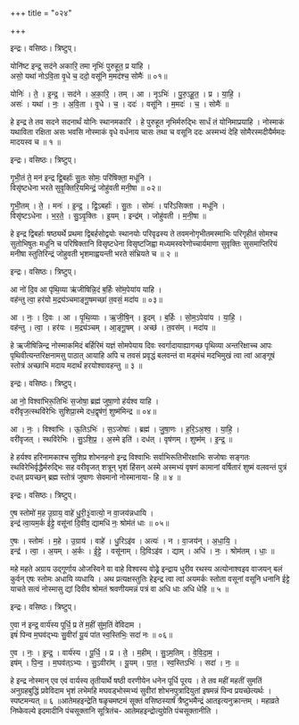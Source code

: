 +++
title = "०२४"

+++


इन्द्रः। वसिष्ठः। त्रिष्टुप्।

योनि॑ष्ट इन्द्र॒ सद॑ने अकारि॒ तमा नृभिः॑ पुरुहूत॒ प्र या॑हि ।  
असो॒ यथा॑ नोऽवि॒ता वृ॒धे च॒ ददो॒ वसू॑नि म॒मद॑श्च॒ सोमैः॑ ॥ ०१॥

योनिः॑ । ते॒ । इ॒न्द्र॒ । सद॑ने । अ॒का॒रि॒ । तम् । आ । नृऽभिः॑ । पु॒रु॒ऽहू॒त॒ । प्र । या॒हि॒ ।  
असः॑ । यथा॑ । नः॒ । अ॒वि॒ता । वृ॒धे । च॒ । ददः॑ । वसू॑नि । म॒मदः॑ । च॒ । सोमैः॑ ॥

हे इन्द्र ते तव सदने सदनार्थं योनिः स्थानमकारि । हे पुरुहूत नृभिर्मरुद्भिः सार्धं तं योनिमाप्रयाहि । नोस्माकं यथाविता रक्षिता असः भवसि नोस्माकं वृधे वर्धनाय चासः तथा च वसूनि ददः अस्मभ्यं देहि सोमैरस्मदीयैर्ममदः मादयस्व च ॥ १ ॥

इन्द्रः। वसिष्ठः। त्रिष्टुप्।

गृ॒भी॒तं ते॒ मन॑ इन्द्र द्वि॒बर्हाः॑ सु॒तः सोमः॒ परि॑षिक्ता॒ मधू॑नि ।  
विसृ॑ष्टधेना भरते सुवृ॒क्तिरि॒यमिन्द्रं॒ जोहु॑वती मनी॒षा ॥ ०२॥

गृ॒भी॒तम् । ते॒ । मनः॑ । इ॒न्द्र॒ । द्वि॒ऽबर्हाः॑ । सु॒तः । सोमः॑ । परि॑ऽसिक्ता । मधू॑नि ।  
विसृ॑ष्टऽधेना । भ॒र॒ते॒ । सु॒ऽवृ॒क्तिः । इ॒यम् । इन्द्र॑म् । जोहु॑वती । म॒नी॒षा ॥

हे इन्द्र द्विबर्हाः षष्ठ्यर्थे प्रथमा द्विबर्हसोद्वयोः स्थानयोः परिवृढस्य ते तवमनोगृभीतमस्माभिः परिगृहीतं सोमश्च सुतोभिषुतः मधूनि च परिषिक्तानि विसृष्टधेना विसृष्टजिह्वा मध्यमस्वरेणोच्चार्यमाणा सुवृक्तिः सुसमाप्तिरियं मनीषा स्तुतिरिन्द्रं जोहुवती भृशमाह्वयन्ती भरते संभ्रियते च ॥ २ ॥

इन्द्रः। वसिष्ठः। त्रिष्टुप्।

आ नो॑ दि॒व आ पृ॑थि॒व्या ऋ॑जीषिन्नि॒दं ब॒र्हिः सो॑म॒पेया॑य याहि ।  
वह॑न्तु त्वा॒ हर॑यो म॒द्र्य॑ञ्चमाङ्गू॒षमच्छा॑ त॒वसं॒ मदा॑य ॥ ०३॥

आ । नः॒ । दि॒वः । आ । पृ॒थि॒व्याः । ऋ॒जी॒षि॒न् । इ॒दम् । ब॒र्हिः । सो॒म॒ऽपेया॑य । या॒हि॒ ।  
वह॑न्तु । त्वा॒ । हर॑यः । म॒द्र्य॑ञ्चम् । आ॒ङ्गू॒षम् । अच्छ॑ । त॒वस॑म् । मदा॑य ॥

हे ऋजीषिन्निन्द्र नोस्माकमिदं बर्हिरिमं यज्ञं सोमपेयाय दिवः स्वर्गादायाह्यागच्छ पृथिव्या अन्तरिक्षाच्च आपः पृथिवीत्यन्तरिक्षनामसु पाठात् आयाहि अपि च तवसं प्रवृद्धं बलवन्तं वा मड्मंचं मदभिमुखं त्वा त्वां आङ्गूषं स्तोत्रं अच्छाभि मदाय मदार्थं हरयोश्वावहन्तु ॥ ३ ॥

इन्द्रः। वसिष्ठः। त्रिष्टुप्।

आ नो॒ विश्वा॑भिरू॒तिभिः॑ स॒जोषा॒ ब्रह्म॑ जुषा॒णो ह॑र्यश्व याहि ।  
वरी॑वृज॒त्स्थवि॑रेभिः सुशिप्रा॒स्मे दध॒द्वृष॑णं॒ शुष्म॑मिन्द्र ॥ ०४॥

आ । नः॒ । विश्वा॑भिः । ऊ॒तिऽभिः॑ । स॒ऽजोषाः॑ । ब्रह्म॑ । जु॒षा॒णः । ह॒रि॒ऽअ॒श्व॒ । या॒हि॒ ।  
वरी॑वृजत् । स्थवि॑रेभिः । सु॒ऽशि॒प्र॒ । अ॒स्मे इति॑ । दध॑त् । वृष॑णम् । शुष्म॑म् । इ॒न्द्र॒ ॥

हे हर्यश्व हरिनामकाश्च सुशिप्र शोभनहनो इन्द्र विश्वाभिः सर्वाभिरूतिभीरक्षाभिः सजोषाः सङ्गतः स्थविरेभिर्वृद्धैर्मरुद्भिः सह वरीवृजत् शत्रून् भृशं हिंसन् अस्मे अस्मभ्यं वृषणं कामानां वर्षितारं शुष्मं वलवन्तं पुत्रं दधत् प्रयच्छन् ब्रह्म स्तोत्रं जुषाणः सेवमानो नोस्मानाया- हि ॥ ४ ॥

इन्द्रः। वसिष्ठः। त्रिष्टुप्।

ए॒ष स्तोमो॑ म॒ह उ॒ग्राय॒ वाहे॑ धु॒री॒३॒॑वात्यो॒ न वा॒जय॑न्नधायि ।  
इन्द्र॑ त्वा॒यम॒र्क ई॑ट्टे॒ वसू॑नां दि॒वी॑व॒ द्यामधि॑ नः॒ श्रोम॑तं धाः ॥ ०५॥

ए॒षः । स्तोमः॑ । म॒हे । उ॒ग्राय॑ । वाहे॑ । धु॒रिऽइ॑व । अत्यः॑ । न । वा॒जय॑न् । अ॒धा॒यि॒ ।  
इन्द्र॑ । त्वा॒ । अ॒यम् । अ॒र्कः । ई॒ट्टे॒ । वसू॑नाम् । दि॒विऽइ॑व । द्याम् । अधि॑ । नः॒ । श्रोम॑तम् । धाः॒ ॥

महे महते अग्राय उद्गूर्णाय ओजस्विने वा वाहे विश्वस्य वोढ्रे इन्द्राय धुरीव रथस्य अत्योनाश्वइव वाजयन् बलं कुर्वन् एषः स्तोमः अधायि व्यधायि । अथ प्रत्यक्षस्तुतिः हेइन्द्र त्वा त्वां अयमर्कः स्तोता वसूनां वसूनि धनानि ईट्टे याचते सत्वं नोस्मासु द्यां दिवीव श्रोमतं श्रवणीयमन्नं पत्रं वा अधि धाः अधि धेहि ॥ ५ ॥

इन्द्रः। वसिष्ठः। त्रिष्टुप्।

ए॒वा न॑ इन्द्र॒ वार्य॑स्य पूर्धि॒ प्र ते॑ म॒हीं सु॑म॒तिं वे॑विदाम ।  
इषं॑ पिन्व म॒घव॑द्भ्यः सु॒वीरां॑ यू॒यं पा॑त स्व॒स्तिभिः॒ सदा॑ नः ॥ ०६॥

ए॒व । नः॒ । इ॒न्द्र॒ । वार्य॑स्य । पू॒र्धि॒ । प्र । ते॒ । म॒हीम् । सु॒ऽम॒तिम् । वे॒वि॒दा॒म॒ ।  
इष॑म् । पि॒न्व॒ । म॒घव॑त्ऽभ्यः । सु॒ऽवीरा॑म् । यू॒यम् । पा॒त॒ । स्व॒स्तिऽभिः॑ । सदा॑ । नः॒ ॥

हे इन्द्र नोस्मान् एव एवं वार्यस्य तृतीयार्थे षष्ठी वरणीयेन धनेन पूर्धि पूरय । ते तव महीं महतीं सुमतिं अनुग्रहबुद्धिं प्रवेविदाम भृशं लभेमहि मघवड्भोस्मभ्यं सुवीरां शोभनपुत्रादियुतां इषमन्नं पिन्व प्रयच्छेत्यर्थः । स्पष्टमन्यत् ॥ ६ ॥आतेमहइन्द्रेति षळृचमष्टमं सूक्तं वसिष्ठस्यार्षं त्रैष्टुभमैन्द्रं आतइत्यनुक्रान्तम् । महाव्रते निष्केवल्ये इदमादीनि पंचसूक्तानि सूत्रितंच- आतेमहइन्द्रोत्युग्रेति पंचसूक्तानीति ।